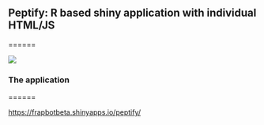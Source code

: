 ## Peptify: R based shiny application with individual HTML/JS
======

![](http://kohze.com/images/peptify_img.JPG)


### The application
======

https://frapbotbeta.shinyapps.io/peptify/